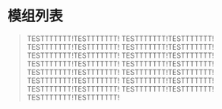 # 模组列表

> TESTTTTTTT!TESTTTTTTT!
> TESTTTTTTT!TESTTTTTTT!
> TESTTTTTTT!TESTTTTTTT!
> TESTTTTTTT!TESTTTTTTT!
> TESTTTTTTT!TESTTTTTTT!
> TESTTTTTTT!TESTTTTTTT!
> TESTTTTTTT!TESTTTTTTT!
> TESTTTTTTT!TESTTTTTTT!
> TESTTTTTTT!TESTTTTTTT!
> TESTTTTTTT!TESTTTTTTT!
> TESTTTTTTT!TESTTTTTTT!
> TESTTTTTTT!TESTTTTTTT!
> TESTTTTTTT!TESTTTTTTT!
> TESTTTTTTT!TESTTTTTTT!
> TESTTTTTTT!TESTTTTTTT!